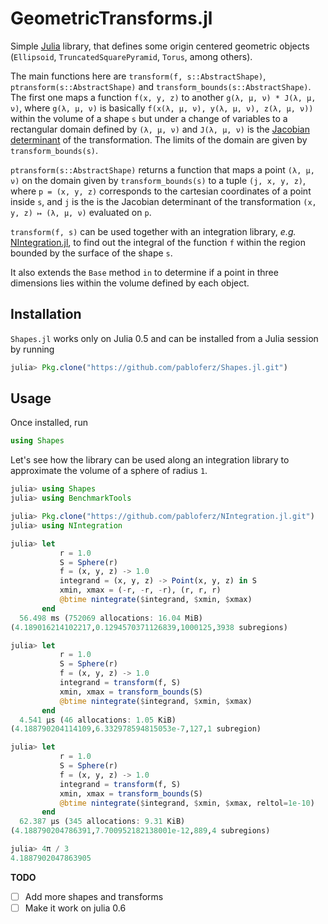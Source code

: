 # GeometricTransforms.jl

Simple [Julia](https://julialang.org/) library, that defines some origin
centered geometric objects (`Ellipsoid`, `TruncatedSquarePyramid`, `Torus`,
among others).

The main functions here are `transform(f, s::AbstractShape)`, `ptransform(s::AbstractShape)` and 
`transform_bounds(s::AbstractShape)`. The first one maps a function `f(x, y, z)`
to another `g(λ, μ, ν) * J(λ, μ, ν)`, where `g(λ, μ, ν)` is basically
`f(x(λ, μ, ν), y(λ, μ, ν), z(λ, μ, ν))` within the volume of a shape `s` but under a change of variables to
a rectangular domain defined by `(λ, μ, ν)` and `J(λ, μ, ν)` is the
[Jacobian determinant](https://en.wikipedia.org/wiki/Jacobian_matrix_and_determinant)
of the transformation. The limits of the domain are given by `transform_bounds(s)`.

`ptransform(s::AbstractShape)` returns a function that maps a point `(λ, μ, ν)` on the domain given by
`transform_bounds(s)` to a tuple `(j, x, y, z)`, where `p = (x, y, z)`
corresponds to the cartesian coordinates of a point inside `s`, and `j` is the
is the Jacobian determinant of the transformation `(x, y, z) ↦ (λ, μ, ν)`
evaluated on `p`.

`transform(f, s)` can be used together with an integration library, *e.g.*
[NIntegration.jl](https://github.com/pabloferz/NIntegration.jl), to find out the
integral of the function `f` within the region bounded by the surface of the
shape `s`.

It also extends the `Base` method `in` to determine if a point in three dimensions
lies within the volume defined by each object.

## Installation

`Shapes.jl` works only on Julia 0.5 and can be installed from a Julia session by running

```julia
julia> Pkg.clone("https://github.com/pabloferz/Shapes.jl.git")
```

## Usage

Once installed, run

```julia
using Shapes
```

Let's see how the library can be used along an integration library to approximate the volume of a sphere of radius `1`.

```julia
julia> using Shapes
julia> using BenchmarkTools

julia> Pkg.clone("https://github.com/pabloferz/NIntegration.jl.git")
julia> using NIntegration

julia> let
           r = 1.0
           S = Sphere(r)
           f = (x, y, z) -> 1.0
           integrand = (x, y, z) -> Point(x, y, z) in S
           xmin, xmax = (-r, -r, -r), (r, r, r)
           @btime nintegrate($integrand, $xmin, $xmax)
       end
  56.498 ms (752069 allocations: 16.04 MiB)
(4.189016214102217,0.1294570371126839,1000125,3938 subregions)

julia> let
           r = 1.0
           S = Sphere(r)
           f = (x, y, z) -> 1.0
           integrand = transform(f, S)
           xmin, xmax = transform_bounds(S)
           @btime nintegrate($integrand, $xmin, $xmax)
       end
  4.541 μs (46 allocations: 1.05 KiB)
(4.188790204114109,6.332978594815053e-7,127,1 subregion)

julia> let
           r = 1.0
           S = Sphere(r)
           f = (x, y, z) -> 1.0
           integrand = transform(f, S)
           xmin, xmax = transform_bounds(S)
           @btime nintegrate($integrand, $xmin, $xmax, reltol=1e-10)
       end
  62.387 μs (345 allocations: 9.31 KiB)
(4.188790204786391,7.700952182138001e-12,889,4 subregions)

julia> 4π / 3
4.1887902047863905
```

**TODO**

- [ ] Add more shapes and transforms
- [ ] Make it work on julia 0.6
